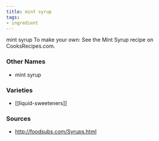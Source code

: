 ```yaml
---
title: mint syrup
tags:
- ingredient
---
```

mint syrup To make your own: See the Mint Syrup recipe on CooksRecipes.com.

### Other Names

* mint syrup

### Varieties

* [[liquid-sweeteners]]

### Sources
* http://foodsubs.com/Syrups.html
